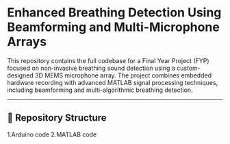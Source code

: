 # Enhanced Breathing Detection Using Beamforming and Multi-Microphone Arrays

This repository contains the full codebase for a Final Year Project (FYP) focused on non-invasive breathing sound detection using a custom-designed 3D MEMS microphone array. The project combines embedded hardware recording with advanced MATLAB signal processing techniques, including beamforming and multi-algorithmic breathing detection.

---

## 📁 Repository Structure
1.Arduino code
2.MATLAB code
